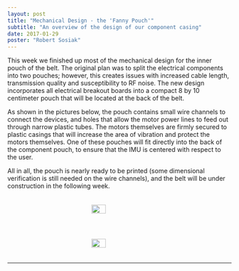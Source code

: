 ```yaml
---
layout: post
title: "Mechanical Design - the 'Fanny Pouch'"
subtitle: "An overview of the design of our component casing"
date: 2017-01-29
poster: "Robert Sosiak"
---
```


This week we finished up most of the mechanical design for the inner pouch of the belt.  The original plan was to split the electrical components into two pouches; however, this creates issues with increased cable length, transmission quality and susceptibility to RF noise.  The new design incorporates all electrical breakout boards into a compact 8 by 10 centimeter pouch that will be located at the back of the belt.

As shown in the pictures below, the pouch contains small wire channels to connect the devices, and holes that allow the motor power lines to feed out through narrow plastic tubes.  The motors themselves are firmly secured to plastic casings that will increase the area of vibration and protect the motors themselves.  One of these pouches will fit directly into the back of the component pouch, to ensure that the IMU is centered with respect to the user.

All in all, the pouch is nearly ready to be printed (some dimensional verification is still needed on the wire channels), and the belt will be under construction in the following week.

<div style="display: flex; justify-content: center;">
	<img src="/images/blog/2017-01-2/TheFannyPouch.png" alt="" width="25%" height="25%" style="padding:20px" />
</div>

<br>

<div style="display: flex; justify-content: center;">
	<img src="/images/blog/2017-01-2/TheFannyPouch_orthographic.png" alt="" width="25%" height="25%" style="padding:20px" />
</div>

<hr>

